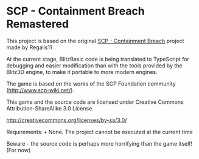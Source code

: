 # SCP - Containment Breach Remastered

This project is based on the original [SCP - Containment Breach](https://github.com/Regalis11/scpcb) project made by Regalis11

At the current stage, BlitzBasic code is being translated to TypeScript for debugging and easier modification than with the tools provided by the Blitz3D engine, to make it portable to more modern engines.

The game is based on the works of the SCP Foundation community (http://www.scp-wiki.net/).

This game and the source code are licensed under Creative Commons Attribution-ShareAlike 3.0 License.

http://creativecommons.org/licenses/by-sa/3.0/

Requirements:
•	None. The project cannot be executed at the current time

Beware - the source code is perhaps more horrifying than the game itself! (For now)